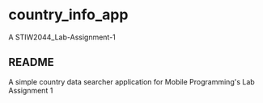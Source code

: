 # country_info_app

A STIW2044_Lab-Assignment-1

## README
A simple country data searcher application for Mobile Programming's Lab Assignment 1
